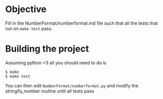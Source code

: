# Objective

Fill in the NumberFormat/numberformat.md file such that all the tests that run on `make test` pass.

# Building the project

Assuming python >3 all you should need to do is

    $ make
    $ make test
You can then edit `NumberFormat/numberformat.py` and modify the stringify_number routine until all tests pass
